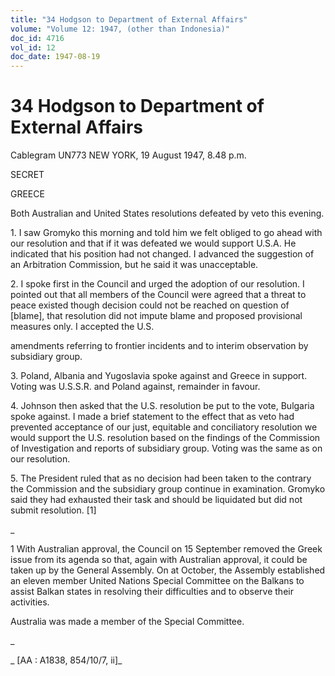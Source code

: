 ```yaml
---
title: "34 Hodgson to Department of External Affairs"
volume: "Volume 12: 1947, (other than Indonesia)"
doc_id: 4716
vol_id: 12
doc_date: 1947-08-19
---
```


# 34 Hodgson to Department of External Affairs

Cablegram UN773 NEW YORK, 19 August 1947, 8.48 p.m.

SECRET

GREECE

Both Australian and United States resolutions defeated by veto this evening.

1\. I saw Gromyko this morning and told him we felt obliged to go ahead with our resolution and that if it was defeated we would support U.S.A. He indicated that his position had not changed. I advanced the suggestion of an Arbitration Commission, but he said it was unacceptable.

2\. I spoke first in the Council and urged the adoption of our resolution. I pointed out that all members of the Council were agreed that a threat to peace existed though decision could not be reached on question of [blame], that resolution did not impute blame and proposed provisional measures only. I accepted the U.S.

amendments referring to frontier incidents and to interim observation by subsidiary group.

3\. Poland, Albania and Yugoslavia spoke against and Greece in support. Voting was U.S.S.R. and Poland against, remainder in favour.

4\. Johnson then asked that the U.S. resolution be put to the vote, Bulgaria spoke against. I made a brief statement to the effect that as veto had prevented acceptance of our just, equitable and conciliatory resolution we would support the U.S. resolution based on the findings of the Commission of Investigation and reports of subsidiary group. Voting was the same as on our resolution.

5\. The President ruled that as no decision had been taken to the contrary the Commission and the subsidiary group continue in examination. Gromyko said they had exhausted their task and should be liquidated but did not submit resolution. [1]

_

1 With Australian approval, the Council on 15 September removed the Greek issue from its agenda so that, again with Australian approval, it could be taken up by the General Assembly. On at October, the Assembly established an eleven member United Nations Special Committee on the Balkans to assist Balkan states in resolving their difficulties and to observe their activities.

Australia was made a member of the Special Committee.

_

_ [AA : A1838, 854/10/7, ii]_
